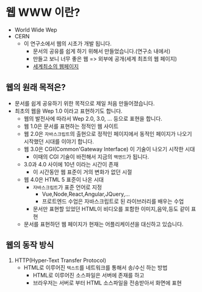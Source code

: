 # 웹 WWW 이란?
- World Wide Wep
- CERN
  - 이 연구소에서 웹의 시초가 개발 됩니다.
    - 문서의 공유를 쉽게 하기 위해서 만들었습니다.(연구소 내에서)
    - 만들고 보니 너무 좋은 웹 => 외부에 공개(세계 최초의 웹 페이지)
    - [세계최소의 웹페이지](http://info.cern.ch/)

## 웹의 원래 목적은?
- 문서를 쉽게 공유하기 위한 목적으로 제일 처음 만들어졌습니다.
- 최초의 웹을 Wep 1.0 이라고 표현하기도 합니다.
  - 웹의 발전사에 따라서 Wep 2.0, 3.0, ... 등으로 표현을 합니다.
  - 웹 1.0은 문서를 표현하는 정적인 웹 사이트
  - 웹 2.0은 `자바스크립트`의 출현으로 정적인 페이지에서 동적인 페이지가 나오기 시작했던 시대를 이야기 합니다.
  - 웹 3.0은 CGI(Common'Gateway Interface) 이 기술이 나오기 시작한 시대
    - 이때의 CGI 기술이 바전해서 지금의 `백엔드`가 됩니다.
  - 3.0과 4.0 사이에 10년 이라는 시간이 존재
    - 이 시간동안 웹 표준이 거의 변화가 없던 시절
  - 웹 4.0은 HTML 5 표준이 나온 시대
    - `자바스크립트`가 표준 언어로 지정
      - Vue,Node,React,Angular,JQuery,...
      - 프로트엔드 수업은 자바스크립트로 된 라이브러리를 배우는 수업
    - 문서만 표현할 있었던 HTML이 비디오를 포함한 이미지,음악,등도 같이 표현
  - 문서를 표현하던 웹 페이지가 현재는 어플리케이션을 대신하고 있습니다.

## 웹의 동작 방식

1. HTTP(Hyper-Text Transfer Protocol)
   - HTML로 이루어진 `텍스트`를 네트워크를 통해서 송/수신 하는 방법
     - HTML로 이루어진 소스파일은 서버에 존재를 하고
     - 브라우저는 서버로 부터 HTML 소스파일을 전송받아서 화면에 표현
